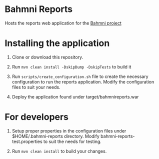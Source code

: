 # Bahmni Reports

Hosts the reports web application for the [Bahmni project](http://www.bahmni.org/)

# Installing the application

1. Clone or download this repository.

2. Run `mvn clean install -DskipDump -DskipTests` to build it

4. Run `scripts/create_configuration.sh` file to create the necessary configuration to run the reports application. Modify the configuration files to suit your needs.

3. Deploy the application found under target/bahmnireports.war

# For developers

1. Setup proper properties in the configuration files under $HOME/.bahmni-reports directory. Modify bahmni-reports-test.properties to suit the needs for testing.

2. Run `mvn clean install` to build your changes.
